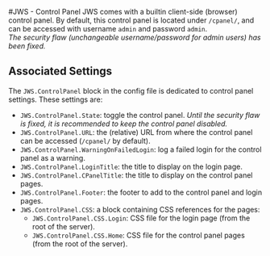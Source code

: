 #JWS - Control Panel
JWS comes with a builtin client-side (browser) control panel. By default, this control panel is located under `/cpanel/`, and can be accessed with username `admin` and password `admin`.  
*The security flaw (unchangeable username/password for admin users) has been fixed.*

## Associated Settings
The `JWS.ControlPanel` block in the config file is dedicated to control panel settings. These settings are:  
 - `JWS.ControlPanel.State`: toggle the control panel. *Until the security flaw is fixed, it is recommended to keep the control panel disabled.*  
 - `JWS.ControlPanel.URL`: the (relative) URL from where the control panel can be accessed (`/cpanel/` by default).  
 - `JWS.ControlPanel.WarningOnFailedLogin`: log a failed login for the control panel as a warning.  
 - `JWS.ControlPanel.LoginTitle`: the title to display on the login page.  
 - `JWS.ControlPanel.CPanelTitle`: the title to display on the control panel pages.  
 - `JWS.ControlPanel.Footer`: the footer to add to the control panel and login pages.  
 - `JWS.ControlPanel.CSS`: a block containing CSS references for the pages:  
   - `JWS.ControlPanel.CSS.Login`: CSS file for the login page (from the root of the server).  
   - `JWS.ControlPanel.CSS.Home`: CSS file for the control panel pages (from the root of the server).
